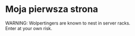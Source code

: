 # Moja pierwsza strona

WARNING: Wolpertingers are known to nest in server racks.   
Enter at your own risk.
